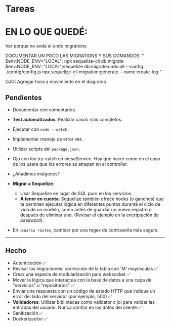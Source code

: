 # Tareas

# EN LO QUE QUEDÉ:

Ver porque no anda el undo migrations

DOCUMENTAR UN POCO LAS MIGRATIONS Y SUS COMANDOS:
"
$env:NODE_ENV="LOCAL"; npx sequelize-cli db:migrate
$env:NODE_ENV="LOCAL";sequelize db:migrate:undo:all --config ./config/config.js
npx sequelize-cli migration:generate --name create-log
"


OJO: Agregar hora a movimiento en el diagrama
                    

## Pendientes

- Documentar con comentarios.

- **Test automatizados**: Realizar casos más completos.

- Ejecutar con `node --watch`.

- Implementar manejo de error `404`.

- Utilizar scripts del `package.json`.

- Ojo con los try-catch en mesaService. Hay que hacer como en el caso de los users que los errores se atrapan en el controller. 

- ¿Añadimos imágenes?

- **Migrar a Sequelize**: 
  - Usar Sequelize en lugar de SQL puro en los servicios.
  - **A tener en cuenta**: Sequelize también ofrece hooks (o ganchos) que te permiten ejecutar lógica en diferentes puntos durante el ciclo de vida de un modelo, como antes de guardar un nuevo registro o después de eliminar uno. (Revisar el ejemplo en la encriptación de password).

- En `usuario routes`, cambiar por una regex de contraseña más segura.

---

## Hecho

- Autenticación ✅
- Revisar las migraciones: corrección de la tabla con 'M' mayúsculas ✅
- Crear una especie de modularización para websocket ✅
- Mover la lógica que interactúa con la base de datos a una capa de "servicios" o "repositorios" ✅
- Enviar una respuesta con un código de estado HTTP que indique un error del lado del servidor (por ejemplo, 500) ✅
- **Validadores**: Utilizar bibliotecas como validator o joi para validar las entradas del usuario. Nunca confiar en los datos del cliente ✅
- Sanitización ✅
- Dockerización ✅

